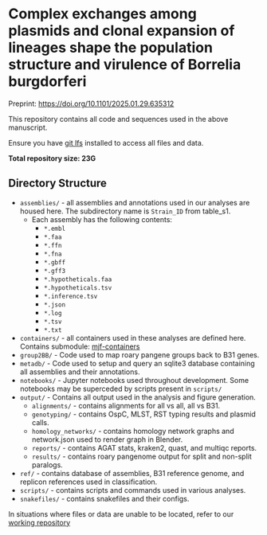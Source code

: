 # Complex exchanges among plasmids and clonal expansion of lineages shape the population structure and virulence of Borrelia burgdorferi

Preprint: https://doi.org/10.1101/2025.01.29.635312

This repository contains all code and sequences used in the above manuscript.

Ensure you have [git lfs](https://git-lfs.com/) installed to access all files and data.

**Total repository size: 23G**


## Directory Structure

- `assemblies/` - all assemblies and annotations used in our analyses are housed here. The subdirectory name is `Strain_ID` from table_s1.
    - Each assembly has the following contents:
        - `*.embl`
        - `*.faa`
        - `*.ffn`
        - `*.fna`
        - `*.gbff`
        - `*.gff3`
        - `*.hypotheticals.faa`
        - `*.hypotheticals.tsv`
        - `*.inference.tsv`
        - `*.json`
        - `*.log`
        - `*.tsv`
        - `*.txt`
- `containers/` - all containers used in these analyses are defined here. Contains submodule: [mjf-containers](https://github.com/mjfos2r/containers.git)
- `group2BB/` - Code used to map roary pangene groups back to B31 genes.
- `metadb/` - Code used to setup and query an sqlite3 database containing all assemblies and their annotations.
- `notebooks/` - Jupyter notebooks used throughout development. Some notebooks may be superceded by scripts present in `scripts/`
- `output/` - Contains all output used in the analysis and figure generation.
    - `alignments/` - contains alignments for all vs all, all vs B31.
    - `genotyping/` - contains OspC, MLST, RST typing results and plasmid calls.
    - `homology_networks/` - contains homology network graphs and network.json used to render graph in Blender.
    - `reports/` - contains AGAT stats, kraken2, quast, and multiqc reports.
    - `results/` - contains roary pangenome output for split and non-split paralogs.
- `ref/` - contains database of assemblies, B31 reference genome, and replicon references used in classification.
- `scripts/` - contains scripts and commands used in various analyses.
- `snakefiles/` - contains snakefiles and their configs.

In situations where files or data are unable to be located, refer to our [working repository](https://github.com/mjfos2r/longread_pangenome)
